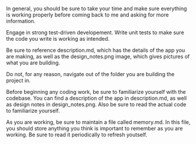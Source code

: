 In general, you should be sure to take your time and make sure everything is working properly before coming back to me and asking for more information.

Engage in strong test-driven developement. Write unit tests to make sure the code you write is working as intended. 

Be sure to reference description.md, which has the details of the app you are making, as well as the design_notes.png image, which gives pictures of what you are building. 

Do not, for any reason, navigate out of the folder you are building the project in. 

Before beginning any coding work, be sure to familiarize yourself with the codebase. You can find a description of the app in description.md, as well as design notes in design_notes.png. Also be sure to read the actual code to familiarize yourself. 

As you are working, be sure to maintain a file called memory.md. In this file, you should store anything you think is important to remember as you are working. Be sure to read it periodically to refresh youtself. 